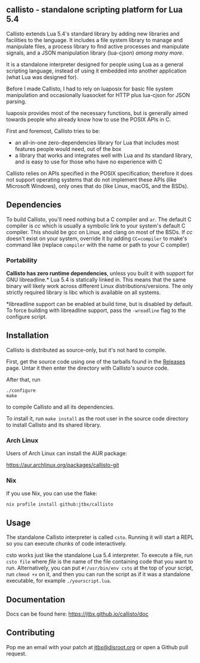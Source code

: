 ## callisto - standalone scripting platform for Lua 5.4

Callisto extends Lua 5.4's standard library by adding new libraries and
facilities to the language. It includes a file system library to manage
and manipulate files, a process library to find active processes and
manipulate signals, and a JSON manipulation library (lua-cjson) *among
many more*.

It is a standalone interpreter designed for people using Lua as a
general scripting language, instead of using it embedded into another
application (what Lua was designed for).

Before I made Callisto, I had to rely on luaposix for basic file system
manipulation and occasionally luasocket for HTTP plus lua-cjson for JSON
parsing.

luaposix provides most of the necessary functions, but is generally
aimed towards people who already know how to use the POSIX APIs in C.

First and foremost, Callisto tries to be:
 - an all-in-one zero-dependencies library for Lua that includes
   most features people would need, out of the box
 - a library that works and integrates well with Lua and its
   standard library, and is easy to use for those who have no
   experience with C

Callisto relies on APIs specified in the POSIX specification;
therefore it does not support operating systems that do not
implement these APIs (like Microsoft Windows), only ones that
do (like Linux, macOS, and the BSDs).

## Dependencies

To build Callisto, you'll need nothing but a C compiler and `ar`.
The default C compiler is *cc* which is usually a symbolic link
to your system's default C compiler. This should be gcc on Linux,
and clang on most of the BSDs. If *cc* doesn't exist on your system,
override it by adding `CC=compiler` to make's command like
(replace `compiler` with the name or path to your C compiler)

### Portability

**Callisto has zero runtime dependencies**, unless you built it with
support for GNU libreadline.* Lua 5.4 is statically linked in.
This means that the same binary will likely work across different Linux
distributions/versions. The only strictly required library is libc
which is available on all systems.

*libreadline support can be enabled at build time, but is disabled by
default. To force building with libreadline support, pass the
`-wreadline` flag to the configure script.

## Installation

Callisto is distributed as source-only, but it's not hard to compile.

First, get the source code using one of the tarballs found in
the [Releases](https://github.com/jtbx/callisto/releases) page.
Untar it then enter the directory with Callisto's source code.

After that, run

    ./configure
    make

to compile Callisto and all its dependencies.

To install it, run `make install` as the root user in the source code directory
to install Callisto and its shared library.

### Arch Linux

Users of Arch Linux can install the AUR package:

https://aur.archlinux.org/packages/callisto-git

### Nix

If you use Nix, you can use the flake:

    nix profile install github:jtbx/callisto

## Usage

The standalone Callisto interpreter is called `csto`. Running it
will start a REPL so you can execute chunks of code interactively.

csto works just like the standalone Lua 5.4 interpreter. To execute
a file, run `csto file` where *file* is the name of the file containing
code that you want to run. Alternatively, you can put `#!/usr/bin/env csto`
at the top of your script, run `chmod +x` on it, and then you can run the
script as if it was a standalone executable, for example `./yourscript.lua`.

## Documentation

Docs can be found here:
https://jtbx.github.io/callisto/doc

## Contributing

Pop me an email with your patch at jtbx@disroot.org or open a Github pull request.
